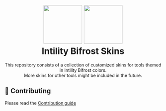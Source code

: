 <h1 align="center">
  <img src="https://avatars.githubusercontent.com/u/35199565" width="124px"/> <img src="https://bifrost.intility.com/img/bf-darkmode-logo.svg" width="124px"/><br/>
  Intility Bifrost Skins
</h1>

<p align="center">
This repository consists of a collection of customized skins for tools themed in Intility Bifrost colors.<br/>
More skins for other tools might be included in the future.
</p>

## 🚀 Contributing

Please read the [Contribution guide](CONTRIBUTION.md)
